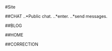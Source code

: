 #Site

##CHAT
  ..*Public chat.
    ..*enter.
    ..*send messages.



##BLOG

##HOME

##CORRECTION

